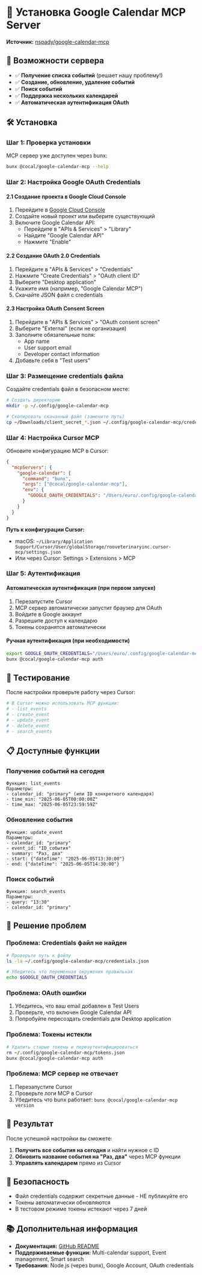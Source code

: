 # 📅 Установка Google Calendar MCP Server

**Источник:** [nspady/google-calendar-mcp](https://github.com/nspady/google-calendar-mcp.git)

## 🎯 Возможности сервера

- ✅ **Получение списка событий** (решает нашу проблему!)
- ✅ **Создание, обновление, удаление событий**
- ✅ **Поиск событий**
- ✅ **Поддержка нескольких календарей**
- ✅ **Автоматическая аутентификация OAuth**

## 🛠️ Установка

### Шаг 1: Проверка установки

MCP сервер уже доступен через bunx:

```bash
bunx @cocal/google-calendar-mcp --help
```

### Шаг 2: Настройка Google OAuth Credentials

#### 2.1 Создание проекта в Google Cloud Console

1. Перейдите в [Google Cloud Console](https://console.cloud.google.com/)
2. Создайте новый проект или выберите существующий
3. Включите Google Calendar API:
   - Перейдите в "APIs & Services" > "Library"
   - Найдите "Google Calendar API"
   - Нажмите "Enable"

#### 2.2 Создание OAuth 2.0 Credentials

1. Перейдите в "APIs & Services" > "Credentials"
2. Нажмите "Create Credentials" > "OAuth client ID"
3. Выберите "Desktop application"
4. Укажите имя (например, "Google Calendar MCP")
5. Скачайте JSON файл с credentials

#### 2.3 Настройка OAuth Consent Screen

1. Перейдите в "APIs & Services" > "OAuth consent screen"
2. Выберите "External" (если не организация)
3. Заполните обязательные поля:
   - App name
   - User support email
   - Developer contact information
4. Добавьте себя в "Test users"

### Шаг 3: Размещение credentials файла

Создайте credentials файл в безопасном месте:

```bash
# Создать директорию
mkdir -p ~/.config/google-calendar-mcp

# Скопировать скачанный файл (замените путь)
cp ~/Downloads/client_secret_*.json ~/.config/google-calendar-mcp/credentials.json
```

### Шаг 4: Настройка Cursor MCP

Обновите конфигурацию MCP в Cursor:

```json
{
  "mcpServers": {
    "google-calendar": {
      "command": "bunx",
      "args": ["@cocal/google-calendar-mcp"],
      "env": {
        "GOOGLE_OAUTH_CREDENTIALS": "/Users/euro/.config/google-calendar-mcp/credentials.json"
      }
    }
  }
}
```

**Путь к конфигурации Cursor:**
- macOS: `~/Library/Application Support/Cursor/User/globalStorage/rooveterinaryinc.cursor-mcp/settings.json`
- Или через Cursor: Settings > Extensions > MCP

### Шаг 5: Аутентификация

#### Автоматическая аутентификация (при первом запуске)

1. Перезапустите Cursor
2. MCP сервер автоматически запустит браузер для OAuth
3. Войдите в Google аккаунт
4. Разрешите доступ к календарю
5. Токены сохранятся автоматически

#### Ручная аутентификация (при необходимости)

```bash
export GOOGLE_OAUTH_CREDENTIALS="/Users/euro/.config/google-calendar-mcp/credentials.json"
bunx @cocal/google-calendar-mcp auth
```

## 🧪 Тестирование

После настройки проверьте работу через Cursor:

```bash
# В Cursor можно использовать MCP функции:
# - list_events
# - create_event  
# - update_event
# - delete_event
# - search_events
```

## 📋 Доступные функции

### Получение событий на сегодня

```
Функция: list_events
Параметры:
- calendar_id: "primary" (или ID конкретного календаря)
- time_min: "2025-06-05T00:00:00Z"
- time_max: "2025-06-05T23:59:59Z"
```

### Обновление события

```
Функция: update_event
Параметры:
- calendar_id: "primary"
- event_id: "ID_события"
- summary: "Раз, два"
- start: {"dateTime": "2025-06-05T13:30:00"}
- end: {"dateTime": "2025-06-05T14:30:00"}
```

### Поиск событий

```
Функция: search_events
Параметры:
- query: "13:30"
- calendar_id: "primary"
```

## 🔧 Решение проблем

### Проблема: Credentials файл не найден

```bash
# Проверьте путь к файлу
ls -la ~/.config/google-calendar-mcp/credentials.json

# Убедитесь что переменная окружения правильная
echo $GOOGLE_OAUTH_CREDENTIALS
```

### Проблема: OAuth ошибки

1. Убедитесь, что ваш email добавлен в Test Users
2. Проверьте, что включен Google Calendar API
3. Попробуйте пересоздать credentials для Desktop application

### Проблема: Токены истекли

```bash
# Удалить старые токены и переаутентифицироваться
rm ~/.config/google-calendar-mcp/tokens.json
bunx @cocal/google-calendar-mcp auth
```

### Проблема: MCP сервер не отвечает

1. Перезапустите Cursor
2. Проверьте логи MCP в Cursor
3. Убедитесь что bunx работает: `bunx @cocal/google-calendar-mcp version`

## 🎉 Результат

После успешной настройки вы сможете:

1. **Получить все события на сегодня** и найти нужное с ID
2. **Обновить название события на "Раз, два"** через MCP функции
3. **Управлять календарем** прямо из Cursor

## 🔐 Безопасность

- Файл credentials содержит секретные данные - НЕ публикуйте его
- Токены автоматически обновляются
- В тестовом режиме токены истекают через 7 дней

## 📚 Дополнительная информация

- **Документация:** [GitHub README](https://github.com/nspady/google-calendar-mcp)
- **Поддерживаемые функции:** Multi-calendar support, Event management, Smart search
- **Требования:** Node.js (через bunx), Google Account, OAuth credentials 